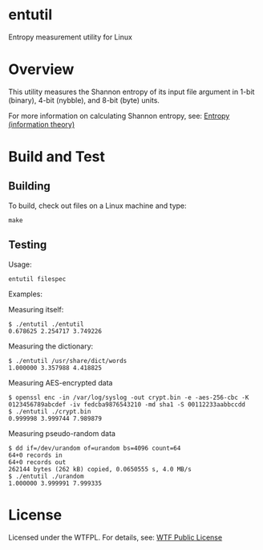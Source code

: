 entutil
=======
Entropy measurement utility for Linux

Overview
========
This utility measures the Shannon entropy of its input file argument in 1-bit
(binary), 4-bit (nybble), and 8-bit (byte) units.

For more information on calculating Shannon entropy, see:
[Entropy (information theory)](http://en.wikipedia.org/wiki/Entropy_%28information_theory%29)

Build and Test
==============

Building
--------

To build, check out files on a Linux machine and type:

`make`

Testing
-------

Usage:

`entutil filespec`

Examples:

Measuring itself:
```
$ ./entutil ./entutil
0.678625 2.254717 3.749226
```

Measuring the dictionary:
```
$ ./entutil /usr/share/dict/words
1.000000 3.357988 4.418825
```

Measuring AES-encrypted data
```
$ openssl enc -in /var/log/syslog -out crypt.bin -e -aes-256-cbc -K 0123456789abcdef -iv fedcba9876543210 -md sha1 -S 00112233aabbccdd
$ ./entutil ./crypt.bin
0.999998 3.999744 7.989879
```

Measuring pseudo-random data
```
$ dd if=/dev/urandom of=urandom bs=4096 count=64
64+0 records in
64+0 records out
262144 bytes (262 kB) copied, 0.0650555 s, 4.0 MB/s
$ ./entutil ./urandom
1.000000 3.999991 7.999335
```

License
=======
Licensed under the WTFPL.  For details, see:
[WTF Public License](http://www.wtfpl.net/)
